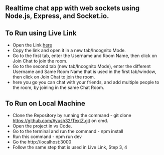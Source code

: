 ## Realtime chat app with web sockets using Node.js, Express, and Socket.io.

## To Run using Live Link
* Open the Link [here](https://textz-s6nf.onrender.com/)
* Copy the link and open it in a new tab/Incognito Mode.
* Go to the first tab, enter the Username and Room Name, then click on Join Chat to join the room.
* Go to the second tab (new tab/Incognito Mode), enter the different Username and Same Room Name that is used in the first tab/window, then click on Join Chat to join the room.
* here you go you can chat with your friends, and add multiple people to the room, by joining in the same Chat Room.

## To Run on Local Machine
* Clone the Repository by running the command - git clone https://github.com/Ayush32/TextZ.git on cmd.
* Open the project in vs Code.
* Go to the terminal and run the command - npm install
* Run this command - npm run dev
* Go the http://localhost:3000
* Follow the same step that is used in Live Link, Step 3, 4



